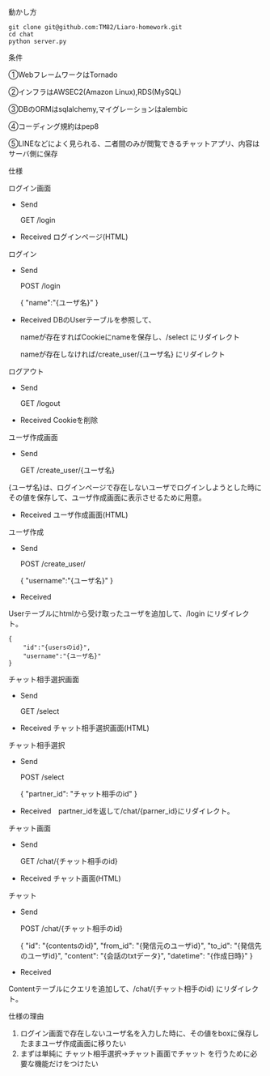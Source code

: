 動かし方

    git clone git@github.com:TM82/Liaro-homework.git
    cd chat
    python server.py

条件

①WebフレームワークはTornado

②インフラはAWSEC2(Amazon Linux),RDS(MySQL)

③DBのORMはsqlalchemy,マイグレーションはalembic

④コーディング規約はpep8

⑤LINEなどによく見られる、二者間のみが閲覧できるチャットアプリ、内容はサーバ側に保存

仕様

ログイン画面

- Send

    GET /login

- Received ログインページ(HTML)

ログイン

- Send

    POST /login

    {
        "name":"{ユーザ名}"
    }

- Received DBのUserテーブルを参照して、

	nameが存在すればCookieにnameを保存し、/select にリダイレクト

	nameが存在しなければ/create_user/{ユーザ名} にリダイレクト

ログアウト

- Send

    GET /logout

- Received Cookieを削除

ユーザ作成画面

- Send

    GET /create_user/{ユーザ名}

{ユーザ名}は、ログインページで存在しないユーザでログインしようとした時にその値を保存して、ユーザ作成画面に表示させるために用意。

- Received ユーザ作成画面(HTML)

ユーザ作成

- Send

    POST /create_user/

    {
    	"username":"{ユーザ名}"
    }

- Received

Userテーブルにhtmlから受け取ったユーザを追加して、/login にリダイレクト。

    {
    	"id":"{usersのid}",
    	"username":"{ユーザ名}"
    }

チャット相手選択画面

- Send

    GET /select

- Received チャット相手選択画面(HTML)

チャット相手選択

- Send

    POST /select

    {
    	"partner_id": "チャット相手のid"
    }

- Received　partner_idを返して/chat/{parner_id}にリダイレクト。

チャット画面

- Send

    GET /chat/{チャット相手のid}

- Received チャット画面(HTML)

チャット

- Send

    POST /chat/{チャット相手のid}

    {
    	"id": "{contentsのid}",
    	"from_id": "{発信元のユーザid}",
    	"to_id": "{発信先のユーザid}",
    	"content": "{会話のtxtデータ}",
    	"datetime": "{作成日時}"
    }

- Received

Contentテーブルにクエリを追加して、/chat/{チャット相手のid} にリダイレクト。



仕様の理由

1. ログイン画面で存在しないユーザ名を入力した時に、その値をboxに保存したままユーザ作成画面に移りたい
2. まずは単純に チャット相手選択→チャット画面でチャット を行うために必要な機能だけをつけたい

